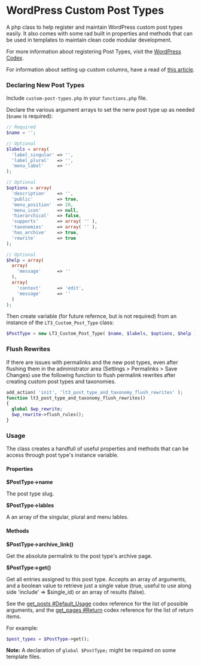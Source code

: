 # WordPress Custom Post Types

A php class to help register and maintain WordPress custom post types easily. It also comes with some rad built in properties and methods that can be used in templates to maintain clean code modular development.

For more information about registering Post Types, visit the [WordPress Codex](http://codex.wordpress.org/Function_Reference/register_post_type).

For information about setting up custom columns, have a read of [this article](http://tareq.wedevs.com/2011/07/add-your-custom-columns-to-wordpress-admin-panel-tables/).

### Declaring New Post Types

Include `custom-post-types.php` in your `functions.php` file.

Declare the various argument arrays to set the nerw post type up as needed (`$name` is required):

```PHP
// Required
$name = '';

// Optional
$labels = array(
  'label_singular' => '',
  'label_plural'   => '',
  'menu_label'     => ''
);

// Optional
$options = array(
  'description'    => '',
  'public'         => true,
  'menu_position'  => 20,
  'menu_icon'      => null,
  'hierarchical'   => false,
  'supports'       => array( '' ),
  'taxonomies'     => array( '' ),
  'has_archive'    => true,
  'rewrite'        => true
);

// Optional
$help = array(
  array(
    'message'      => ''
  ),
  array(
    'context'      => 'edit',
    'message'      => ''
  )
);
```
Then create variable (for future refernce, but is not required) from an instance of the `LT3_Custom_Post_Type` class:

```PHP
$PostType = new LT3_Custom_Post_Type( $name, $labels, $options, $help );
```

### Flush Rewrites

If there are issues with permalinks and the new post types, even after flushing them in the administrator area (Settings > Permalinks > Save Changes) use the following function to flush permalink rewrites after creating custom post types and taxonomies.

```PHP
add_action( 'init', 'lt3_post_type_and_taxonomy_flush_rewrites' );
function lt3_post_type_and_taxonomy_flush_rewrites()
{
  global $wp_rewrite;
  $wp_rewrite->flush_rules();
}
```
### Usage

The class creates a handfull of useful properties and methods that can be access through post type's instance variable.

#### Properties

**$PostType->name**

The post type slug.

**$PostType->lables**

A an array of the singular, plural and menu lables.

#### Methods

**$PostType->archive_link()**

Get the absolute permalink to the post type's archive page.

**$PostType->get()**

Get all entries assigned to this post type. Accepts an array of arguments, and a boolean value to retrieve just a single value (true, useful to use along side 'include' => $single_id) or an array of results (false).

See the [get_posts #Default_Usage](http://codex.wordpress.org/Template_Tags/get_posts#Default_Usage) codex reference for the list of possible arguments, and the [get_pages #Return](http://codex.wordpress.org/Function_Reference/get_pages#Return) codex reference for the list of return items.

For example:

```PHP
$post_types = $PostType->get();
```

**Note:** A declaration of `global $PostType;` might be required on some template files.